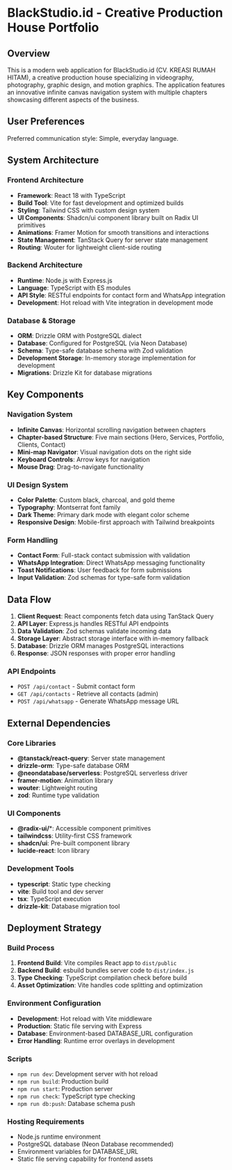 # BlackStudio.id - Creative Production House Portfolio

## Overview

This is a modern web application for BlackStudio.id (CV. KREASI RUMAH HITAM), a creative production house specializing in videography, photography, graphic design, and motion graphics. The application features an innovative infinite canvas navigation system with multiple chapters showcasing different aspects of the business.

## User Preferences

Preferred communication style: Simple, everyday language.

## System Architecture

### Frontend Architecture
- **Framework**: React 18 with TypeScript
- **Build Tool**: Vite for fast development and optimized builds
- **Styling**: Tailwind CSS with custom design system
- **UI Components**: Shadcn/ui component library built on Radix UI primitives
- **Animations**: Framer Motion for smooth transitions and interactions
- **State Management**: TanStack Query for server state management
- **Routing**: Wouter for lightweight client-side routing

### Backend Architecture
- **Runtime**: Node.js with Express.js
- **Language**: TypeScript with ES modules
- **API Style**: RESTful endpoints for contact form and WhatsApp integration
- **Development**: Hot reload with Vite integration in development mode

### Database & Storage
- **ORM**: Drizzle ORM with PostgreSQL dialect
- **Database**: Configured for PostgreSQL (via Neon Database)
- **Schema**: Type-safe database schema with Zod validation
- **Development Storage**: In-memory storage implementation for development
- **Migrations**: Drizzle Kit for database migrations

## Key Components

### Navigation System
- **Infinite Canvas**: Horizontal scrolling navigation between chapters
- **Chapter-based Structure**: Five main sections (Hero, Services, Portfolio, Clients, Contact)
- **Mini-map Navigator**: Visual navigation dots on the right side
- **Keyboard Controls**: Arrow keys for navigation
- **Mouse Drag**: Drag-to-navigate functionality

### UI Design System
- **Color Palette**: Custom black, charcoal, and gold theme
- **Typography**: Montserrat font family
- **Dark Theme**: Primary dark mode with elegant color scheme
- **Responsive Design**: Mobile-first approach with Tailwind breakpoints

### Form Handling
- **Contact Form**: Full-stack contact submission with validation
- **WhatsApp Integration**: Direct WhatsApp messaging functionality
- **Toast Notifications**: User feedback for form submissions
- **Input Validation**: Zod schemas for type-safe form validation

## Data Flow

1. **Client Request**: React components fetch data using TanStack Query
2. **API Layer**: Express.js handles RESTful API endpoints
3. **Data Validation**: Zod schemas validate incoming data
4. **Storage Layer**: Abstract storage interface with in-memory fallback
5. **Database**: Drizzle ORM manages PostgreSQL interactions
6. **Response**: JSON responses with proper error handling

### API Endpoints
- `POST /api/contact` - Submit contact form
- `GET /api/contacts` - Retrieve all contacts (admin)
- `POST /api/whatsapp` - Generate WhatsApp message URL

## External Dependencies

### Core Libraries
- **@tanstack/react-query**: Server state management
- **drizzle-orm**: Type-safe database ORM
- **@neondatabase/serverless**: PostgreSQL serverless driver
- **framer-motion**: Animation library
- **wouter**: Lightweight routing
- **zod**: Runtime type validation

### UI Components
- **@radix-ui/***: Accessible component primitives
- **tailwindcss**: Utility-first CSS framework
- **shadcn/ui**: Pre-built component library
- **lucide-react**: Icon library

### Development Tools
- **typescript**: Static type checking
- **vite**: Build tool and dev server
- **tsx**: TypeScript execution
- **drizzle-kit**: Database migration tool

## Deployment Strategy

### Build Process
1. **Frontend Build**: Vite compiles React app to `dist/public`
2. **Backend Build**: esbuild bundles server code to `dist/index.js`
3. **Type Checking**: TypeScript compilation check before build
4. **Asset Optimization**: Vite handles code splitting and optimization

### Environment Configuration
- **Development**: Hot reload with Vite middleware
- **Production**: Static file serving with Express
- **Database**: Environment-based DATABASE_URL configuration
- **Error Handling**: Runtime error overlays in development

### Scripts
- `npm run dev`: Development server with hot reload
- `npm run build`: Production build
- `npm run start`: Production server
- `npm run check`: TypeScript type checking
- `npm run db:push`: Database schema push

### Hosting Requirements
- Node.js runtime environment
- PostgreSQL database (Neon Database recommended)
- Environment variables for DATABASE_URL
- Static file serving capability for frontend assets